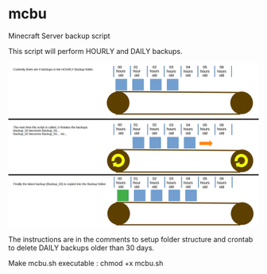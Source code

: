 # mcbu
Minecraft Server backup script

This script will perform HOURLY and DAILY backups.

<img src="Rotate_Backups.png" />

The instructions are in the comments to setup folder structure and crontab to delete DAILY backups older than 30 days.

Make mcbu.sh executable : chmod +x mcbu.sh
